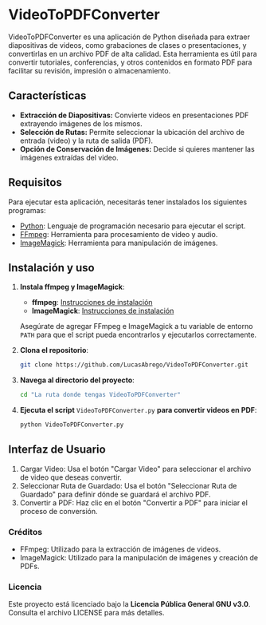 # VideoToPDFConverter

VideoToPDFConverter es una aplicación de Python diseñada para extraer diapositivas de videos, como grabaciones de clases o presentaciones, y convertirlas en un archivo PDF de alta calidad. Esta herramienta es útil para convertir tutoriales, conferencias, y otros contenidos en formato PDF para facilitar su revisión, impresión o almacenamiento.


## Características

- **Extracción de Diapositivas:** Convierte videos en presentaciones PDF extrayendo imágenes de los mismos.
- **Selección de Rutas:** Permite seleccionar la ubicación del archivo de entrada (video) y la ruta de salida (PDF).
- **Opción de Conservación de Imágenes:** Decide si quieres mantener las imágenes extraídas del video.


## Requisitos

Para ejecutar esta aplicación, necesitarás tener instalados los siguientes programas:

- [Python](https://www.python.org/downloads/): Lenguaje de programación necesario para ejecutar el script.
- [FFmpeg](https://ffmpeg.org/download.html): Herramienta para procesamiento de video y audio.
- [ImageMagick](https://imagemagick.org/script/download.php): Herramienta para manipulación de imágenes.


## Instalación y uso

1. **Instala ffmpeg y ImageMagick**:

    - **ffmpeg**: [Instrucciones de instalación](https://ffmpeg.org/download.html)
    - **ImageMagick**: [Instrucciones de instalación](https://imagemagick.org/script/download.php)
     
    Asegúrate de agregar FFmpeg e ImageMagick a tu variable de entorno `PATH` para que el script pueda encontrarlos y ejecutarlos correctamente.
   
2. **Clona el repositorio**:

    ```bash
    git clone https://github.com/LucasAbrego/VideoToPDFConverter.git
    ```

3. **Navega al directorio del proyecto**:

    ```bash
    cd "La ruta donde tengas VideoToPDFConverter"
    ```

4. **Ejecuta el script** `VideoToPDFConverter.py` **para convertir videos en PDF**:

    ```bash
    python VideoToPDFConverter.py
    ```

## Interfaz de Usuario
1. Cargar Video: Usa el botón "Cargar Video" para seleccionar el archivo de video que deseas convertir.
2. Seleccionar Ruta de Guardado: Usa el botón "Seleccionar Ruta de Guardado" para definir dónde se guardará el archivo PDF.
3. Convertir a PDF: Haz clic en el botón "Convertir a PDF" para iniciar el proceso de conversión.


### Créditos
- FFmpeg: Utilizado para la extracción de imágenes de videos.
- ImageMagick: Utilizado para la manipulación de imágenes y creación de PDFs.


### Licencia
Este proyecto está licenciado bajo la **Licencia Pública General GNU v3.0**. Consulta el archivo LICENSE para más detalles.
